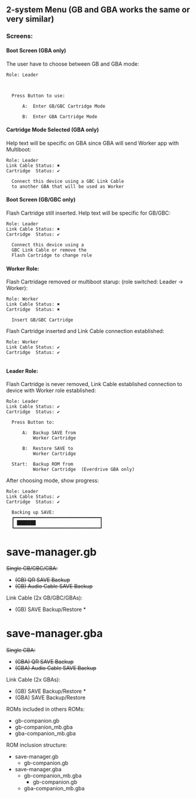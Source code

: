## 2-system Menu (GB and GBA works the same or very similar)

### Screens:

#### Boot Screen (GBA only)
The user have to choose between GB and GBA mode:
```
Role: Leader



  Press Button to use:

      A:  Enter GB/GBC Cartridge Mode

      B:  Enter GBA Cartridge Mode

```
#### Cartridge Mode Selected (GBA only)
Help text will be specific on GBA since GBA will send Worker app with Multiboot:
```
Role: Leader
Link Cable Status: ✖️
Cartridge  Status: ✔

  Connect this device using a GBC Link Cable
  to another GBA that will be used as Worker
```

#### Boot Screen (GB/GBC only)
Flash Cartridge still inserted. Help text will be specific for GB/GBC:
```
Role: Leader
Link Cable Status: ✖️
Cartridge  Status: ✔

  Connect this device using a
  GBC Link Cable or remove the
  Flash Cartridge to change role
```

#### Worker Role:
Flash Cartridage removed or multiboot starup: (role switched: Leader -> Worker):
```
Role: Worker
Link Cable Status: ✖️
Cartridge  Status: ✖️
 
  Insert GB/GBC Cartridge
```

Flash Cartridge inserted and Link Cable connection established:
```
Role: Worker
Link Cable Status: ✔
Cartridge  Status: ✔


```
#### Leader Role:
Flash Cartridge is never removed, Link Cable established connection to device with Worker role established:
```
Role: Leader
Link Cable Status: ✔
Cartridge  Status: ✔

  Press Button to:

      A:  Backup SAVE from 
          Worker Cartridge

      B:  Restore SAVE to
          Worker Cartridge

  Start:  Backup ROM from
          Worker Cartridge  (Everdrive GBA only)
```

After choosing mode, show progress:
```
Role: Leader
Link Cable Status: ✔
Cartridge  Status: ✔

  Backing up SAVE:
  ┏━━━━━━━━━━━━━━━━━━━━━━━━━━━━━━━━┓
  ┃ ███████                        ┃ 
  ┗━━━━━━━━━━━━━━━━━━━━━━━━━━━━━━━━┛
```

save-manager.gb
=================
~~Single GB/GBC/GBA:~~
- ~~(GB) QR SAVE Backup~~
- ~~(GB) Audio Cable SAVE Backup~~

Link Cable (2x GB/GBC/GBAs):
- (GB) SAVE Backup/Restore *

save-manager.gba
=================
~~Single GBA:~~
- ~~(GBA) QR SAVE Backup~~
- ~~(GBA) Audio Cable SAVE Backup~~

Link Cable (2x GBAs):
- (GB)  SAVE Backup/Restore *
- (GBA) SAVE Backup/Restore

ROMs included in others ROMs:
- gb-companion.gb
- gb-companion_mb.gba
- gba-companion_mb.gba

ROM inclusion structure:
- save-manager.gb
  - gb-companion.gb
- save-manager.gba
  - gb-companion_mb.gba
    - gb-companion.gb
  - gba-companion_mb.gba
